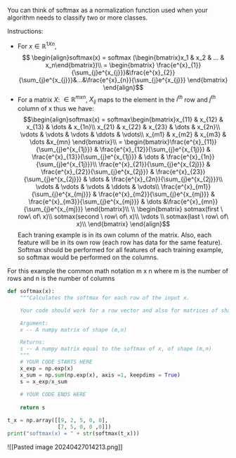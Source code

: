 You can think of softmax as a normalization function used when your algorithm needs to classify two or more classes.

Instructions:
- For $x \in \mathbb{R}^{1Xn}$,
$$ \begin{align}softmax(x) = softmax (\begin{bmatrix}x_1 & x_2 & ... & x_n\end{bmatrix})\\
= \begin{bmatrix} \frac{e^{x}_{1}}{\sum_{j}e^{x_{j}}}&\frac{e^{x}_{2}}{\sum_{j}e^{x_{j}}}&...&\frac{e^{x}_{n}}{\sum_{j}e^{x_{j}}}  \end{bmatrix} \end{align}$$
- For a matrix *X*: $\in \mathbb{R}^{mxn}$, $X_{ij}$ maps to the element in the $i^{th}$ row and $j^{th}$ column of x thus we have:
$$\begin{align}softmax(x) = softmax\begin{bmatrix}x_{11} & x_{12} & x_{13} & \dots & x_{1n}\\
x_{21} & x_{22} & x_{23} & \dots & x_{2n}\\
\vdots & \vdots & \vdots & \ddots & \vdots\\
x_{m1} & x_{m2} & x_{m3} & \dots &x_{mn}
\end{bmatrix}\\
= 
\begin{bmatrix}\frac{e^{x}_{11}}{\sum_{j}e^{x_{1j}}} & \frac{e^{x}_{12}}{\sum_{j}e^{x_{1j}}} & \frac{e^{x}_{13}}{\sum_{j}e^{x_{1j}}} & \dots & \frac{e^{x}_{1n}}{\sum_{j}e^{x_{1j}}}\\
\frac{e^{x}_{21}}{\sum_{j}e^{x_{2j}}} & \frac{e^{x}_{22}}{\sum_{j}e^{x_{2j}}} & \frac{e^{x}_{23}}{\sum_{j}e^{x_{2j}}} & \dots & \frac{e^{x}_{2n}}{\sum_{j}e^{x_{2j}}}\\
\vdots & \vdots & \vdots & \ddots & \vdots\\
\frac{e^{x}_{m1}}{\sum_{j}e^{x_{mj}}} & \frac{e^{x}_{m2}}{\sum_{j}e^{x_{mj}}} & \frac{e^{x}_{m3}}{\sum_{j}e^{x_{mj}}} & \dots &\frac{e^{x}_{mn}}{\sum_{j}e^{x_{mj}}}
\end{bmatrix}\\
\\
\begin{bmatrix}
sotmax(first \ row\ of\ x)\\
sotmax(second \ row\ of\ x)\\
\vdots \\
sotmax(last \ row\ of\ x)\\
\end{bmatrix}
\end{align}$$
Each traning example is in its own column of the matrix. Also, each feature will be in its own row (each row has data for the same feature).
Softmax should be performed for all features of each training example, so softmax would be performed on the columns.

For this example the common math notation m x n
where m is the number of rows and n is the number of columns

```Python
def softmax(x):
    """Calculates the softmax for each row of the input x.

    Your code should work for a row vector and also for matrices of shape (m,n).

    Argument:
    x -- A numpy matrix of shape (m,n)

    Returns:
    s -- A numpy matrix equal to the softmax of x, of shape (m,n)
    """
    # YOUR CODE STARTS HERE
    x_exp = np.exp(x)
    x_sum = np.sum(np.exp(x), axis =1, keepdims = True)
    s = x_exp/x_sum
    
    # YOUR CODE ENDS HERE
    
    return s

t_x = np.array([[9, 2, 5, 0, 0],
                [7, 5, 0, 0 ,0]])
print("softmax(x) = " + str(softmax(t_x)))

```

![[Pasted image 20240427014213.png]]
